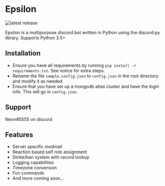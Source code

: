 # Epsilon
![latest release](https://img.shields.io/badge/latest%20release-0.5.2-brightgreen.svg)

Epsilon is a multipurpose discord bot written in Python using the discord.py library.
Supports Python 3.5+

## Installation
* Ensure you have all requirements by running `pip install -r requirements.txt`. See notice for extra steps.
* Rename the file `sample.config.json` to `config.json` in the root directory and modify it as needed.
* Ensure that you have set up a mongodb atlas cluster and have the login info. This will go in `config.json`.

## Support
Neon#5555 on discord

## Features
* Server specific modmail
* Reaction based self role assignment
* Strike/ban system with record lookup
* Logging capabilities
* Timezone conversion
* Fun commands
* And more coming soon...

